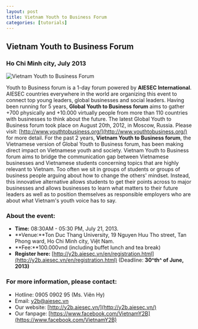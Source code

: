 ```yaml
---
layout: post
title: Vietnam Youth to Business Forum
categories: [tutorials]
---
```


## Vietnam Youth to Business Forum

### Ho Chi Minh city, July 2013

![Vietnam Youth to Business
Forum](http://i81.photobucket.com/albums/j210/westlifeblue/Untitled.png)

Youth to Business forum is a 1-day forum powered by **AIESEC
International**. AIESEC countries everywhere in the world are organizing
this event to connect top young leaders, global businesses and social
leaders. Having been running for 5 years, **Global Youth to Business
forum** aims to gather +700 physically and +10.000 virtually people from
more than 110 countries with businesses to think about the future. The
latest Global Youth to Business forum took place on August 20th, 2012,
in Moscow, Russia. Please visit:
[http://www.youthtobusiness.org/](http://www.youthtobusiness.org/) for
more detail. For the past 2 years, **Vietnam Youth to Business forum**,
the Vietnamese version of Global Youth to Business forum, has been
making direct impact on Vietnamese youth and society. Vietnam Youth to
Business forum aims to bridge the communication gap between Vietnamese
businesses and Vietnamese students concerning topics that are highly
relevant to Vietnam. Too often we sit in groups of students or groups of
business people arguing about how to change the others' mindset.
Instead, this innovative alternative allows students to get their points
across to major businesses and allows businesses to learn what matters
to their future leaders as well as to position themselves as responsible
employers who are about what Vietnam's youth voice has to say.

### About the event:

- **Time:** 08:30AM - 05:30 PM, July 21, 2013.
- **Venue:**Ton Duc Thang University, 19 Nguyen Huu Tho street, Tan Phong ward, Ho Chi Minh city, Việt Nam.
- **Fee:**100.000vnd (including buffet lunch and tea break)
- **Register here:**
[http://y2b.aiesec.vn/en/registration.html](http://y2b.aiesec.vn/en/registration.html)
(Deadline: **30^th^ of June, 2013)**

### For more information, please contact:

- Hotline: 0905 0902 95 (Ms. Viên Hy)
- Email: [y2b@aiesec.vn](mailto:y2b@aiesec.vn)
- Our website: [http://y2b.aiesec.vn/](http://y2b.aiesec.vn/)
- Our fanpage: [https://www.facebook.com/VietnamY2B](https://www.facebook.com/VietnamY2B)
